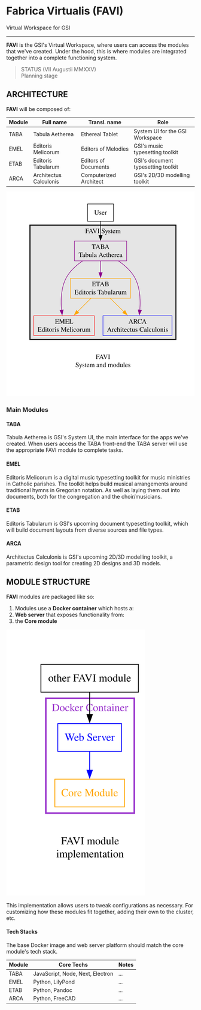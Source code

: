 # Fabrica Virtualis (FAVI)

Virtual Workspace for GSI

---

**FAVI** is the GSI's Virtual Workspace, where users can access the modules that we've created. Under the hood, this is where modules are integrated together into a complete functioning system.

> STATUS (VII Augustii MMXXV)  
Planning stage

## ARCHITECTURE

**FAVI** will be composed of:

| Module | Full name | Transl. name | Role |
| --- | --- | --- | --- |
| TABA | Tabula Aetherea | Ethereal Tablet | System UI for the GSI Workspace | 
| EMEL | Editoris Melicorum | Editors of Melodies | GSI's music typesetting toolkit | 
| ETAB | Editoris Tabularum | Editors of Documents | GSI's document typesetting toolkit | 
| ARCA | Architectus Calculonis | Computerized Architect | GSI's 2D/3D modelling toolkit |

![FAVI system](./static/design/favi-system.svg "FAVI system")

### Main Modules

#### TABA

Tabula Aetherea is GSI's System UI, the main interface for the apps we've created. When users access the TABA front-end the TABA server will use the appropriate FAVI module to complete tasks.

#### EMEL

Editoris Melicorum is a digital music typesetting toolkit for music ministries in Catholic parishes. The toolkit helps build musical arrangements around traditional hymns in Gregorian notation. As well as laying them out into documents, both for the congregation and the choir/musicians.

#### ETAB

Editoris Tabularum is GSI's upcoming document typesetting toolkit, which will build document layouts from diverse sources and file types.

#### ARCA

Architectus Calculonis is GSI's upcoming 2D/3D modelling toolkit, a parametric design tool for creating 2D designs and 3D models.

## MODULE STRUCTURE

**FAVI** modules are packaged like so:

1. Modules use a **Docker container** which hosts a:
1. **Web server** that exposes functionality from:
1. the **Core module**

![FAVI module](./static/design/favi-module.svg "FAVI module")

This implementation allows users to tweak configurations as necessary. For customizing how these modules fit together, adding their own to the cluster, etc.

#### Tech Stacks

The base Docker image and web server platform should match the core module's tech stack.

| Module | Core Techs | Notes |
| --- | --- | --- |
| TABA | JavaScript, Node, Next, Electron | ... |
| EMEL | Python, LilyPond | ... |
| ETAB | Python, Pandoc | ... |
| ARCA | Python, FreeCAD | ... |
